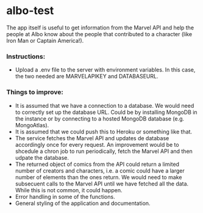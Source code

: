 # albo-test
The app itself is useful to get information from the Marvel API and help the people at Albo know about the people that contributed to a character (like Iron Man or Captain America!).

### Instructions:
- Upload a .env file to the server with environment variables. In this case, the two needed are MARVELAPIKEY and DATABASEURL.

### Things to improve:
- It is assumed that we have a connection to a database. We would need to correctly set up the database URL. Could be by installing MongoDB in the instance or by connecting to a hosted MongoDB database (e.g. MongoAtlas).
- It is assumed that we could push this to Heroku or something like that.
- The service fetches the Marvel API and updates de database accordingly once for every request. An improvement would be to shcedule a chron job to run periodically, fetch the Marvel API and then udpate the database.
- The returned object of comics from the API could return a limited number of creators and characters, i.e. a comic could have a larger number of elements than the ones return. We would need to make subsecuent calls to the Marvel API until we have fetched all the data. While this is not common, it could happen.
- Error handling in some of the functions.
- General styling of the application and documentation.
